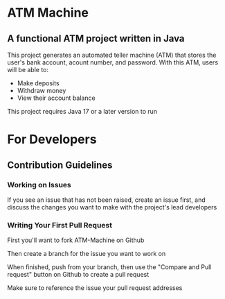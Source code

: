# ATM Machine

## A functional ATM project written in Java

This project generates an automated teller machine (ATM) that stores the user's bank account, acount number, and password. With this ATM, users will be able to:
* Make deposits
* Withdraw money
* View their account balance

This project requires Java 17 or a later version to run

# For Developers

## Contribution Guidelines

### Working on Issues

If you see an issue that has not been raised, create an issue first, and discuss the changes you want to make with the project's lead developers

### Writing Your First Pull Request

First you'll want to fork ATM-Machine on Github

Then create a branch for the issue you want to work on

When finished, push from your branch, then use the "Compare and Pull request" button on Github to create a pull request

Make sure to reference the issue your pull request addresses